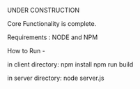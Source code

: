 UNDER CONSTRUCTION

Core Functionality is complete.

Requirements :
NODE and NPM

How to Run -

in client directory:
npm install
npm run build

in server directory:
node server.js
